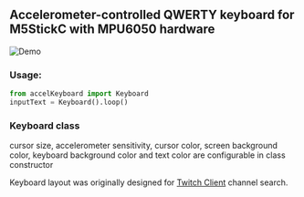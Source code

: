 ## Accelerometer-controlled QWERTY keyboard for M5StickC with MPU6050 hardware  

![Demo](https://i.imgur.com/vmyJVCq.gif)
  
### Usage:
```python
from accelKeyboard import Keyboard
inputText = Keyboard().loop()
```

### Keyboard class
cursor size, accelerometer sensitivity, cursor color, screen background color, keyboard background color and text color are configurable in class constructor  
  
Keyboard layout was originally designed for [Twitch Client](https://github.com/remixer-dec/M5Stack_Experiments/tree/master/M5StickC/UIFlow/TwitchClient) channel search.  